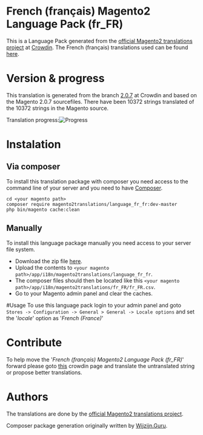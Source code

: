 # French (français) Magento2 Language Pack (fr_FR)
This is a Language Pack generated from the [official Magento2 translations project](https://crowdin.com/project/magento-2) at [Crowdin](https://crowdin.com).
The French (français) translations used can be found [here](https://crowdin.com/project/magento-2/fr).

# Version & progress
This translation is generated from the branch [2.0.7](https://crowdin.com/project/magento-2/fr#/2.0.7) at Crowdin and based on the Magento 2.0.7 sourcefiles.
There have been  10372 strings translated of the 10372 strings in the Magento source.

Translation progress:![Progress](http://progressed.io/bar/100)

# Instalation
## Via composer
To install this translation package with composer you need access to the command line of your server and you need to have [Composer](https://getcomposer.org).
```
cd <your magento path>
composer require magento2translations/language_fr_fr:dev-master
php bin/magento cache:clean
```
## Manually
To install this language package manually you need access to your server file system.
* Download the zip file [here](https://github.com/Magento2Translations/language_fr_fr/archive/master.zip).
* Upload the contents to `<your magento path>/app/i18n/magento2translations/language_fr_fr`.
* The composer files should then be located like this `<your magento path>/app/i18n/magento2translations/fr_FR/fr_FR.csv`.
* Go to your Magento admin panel and clear the caches.

#Usage
To use this language pack login to your admin panel and goto `Stores -> Configuration -> General > General -> Locale options` and set the '*locale*' option as '*French (France)*'

# Contribute
To help move the '*French (français) Magento2 Language Pack (fr_FR)*' forward please goto [this](https://crowdin.com/project/magento-2/fr) crowdin page and translate the untranslated string or propose better translations.

# Authors
The translations are done by the [official Magento2 translations project](https://crowdin.com/project/magento-2).

Composer package generation originally written by [Wijzijn.Guru](http://www.wijzijn.guru/).
